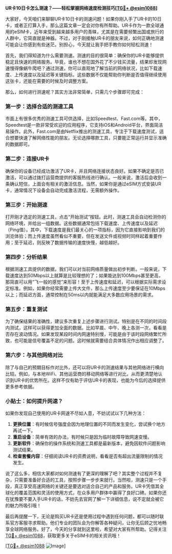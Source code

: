 **UR卡10日卡怎么测速？——轻松掌握网络速度检测技巧[[TG💪+ @esim1088](https://t.me/s/esim1088)]**

大家好，今天咱们来聊聊UR卡10日卡的测速问题！如果你刚入手了UR卡的10日卡，或者正打算入手，那么这篇文章一定会对你有所帮助。UR卡作为一款全球通用的eSIM卡，近年来受到越来越多用户的青睐，尤其是在需要频繁出国或旅行的人群中，它简直就是神器。不过，对于刚接触UR卡的朋友来说，如何正确地测速可能会让你感到有些迷茫。别担心，今天就让我手把手教你如何轻松测速！

首先，我们得知道为什么需要测速。测速的目的很简单：确保你的UR卡能够提供稳定且快速的网络服务。毕竟，谁也不想在国外花了不少钱买流量，结果却发现网速慢得像蜗牛爬吧？通过测速，你可以直观地了解当前的网络状况，比如下载速度、上传速度以及延迟等关键指标。这些数据不仅能帮助你判断是否值得继续使用这张卡，还能在需要的时候及时调整方案。

那么，如何进行测速呢？其实方法非常简单，只需几个步骤即可完成：

### **第一步：选择合适的测速工具**
市面上有很多优秀的测速工具可供选择，比如Speedtest、Fast.com等。其中，Speedtest是一款非常受欢迎的应用程序，它支持iOS和Android平台，界面简洁易操作。此外，Fast.com是由Netflix推出的测速工具，专注于下载速度测试，适合想要快速了解网络性能的朋友。无论选择哪款工具，只要能正常运行并显示准确的数据即可。

### **第二步：连接UR卡**
确保你的设备已经成功激活了UR卡，并且网络连接状态良好。如果不确定是否已激活，可以通过拨打运营商提供的客服热线进行确认。一般来说，激活后会收到一条确认短信，上面会有相关的激活信息。当然，如果你是通过eSIM方式安装UR卡，通常情况下设备会自动完成激活流程，无需额外操作。

### **第三步：开始测速**
打开刚才选定的测速工具，点击“开始测试”按钮。此时，测速工具会自动检测你的网络环境，并给出一组数据。这些数据通常包括下载速度、上传速度以及延迟（Ping值）。其中，下载速度是我们最关心的一项指标，因为它直接影响到我们的浏览体验；而上传速度虽然看似不重要，但在发送文件或视频时同样起着重要作用；至于延迟，则反映了数据传输的速度快慢，越低越好。

### **第四步：分析结果**
根据测速工具提供的数据，我们可以对当前网络质量做出初步判断。一般来说，下载速度达到50Mbps以上就算是比较理想的了；如果能达到100Mbps甚至更高，那简直可以用“飞一般的感觉”来形容！至于上传速度和延迟，可以根据实际需求设定标准。例如，如果你经常需要上传大文件，那么上传速度至少要保证在10Mbps以上；而延迟方面，通常控制在50ms以内就能满足大多数应用场景的需求。

### **第五步：重复测试**
为了确保结果的准确性，建议多次重复上述步骤进行测试。特别是在不同的时间段内测试，这样可以获得更加全面的数据。比如早晨、中午、晚上各测一次，看看是否存在波动情况。如果发现某段时间内网速特别慢，可能是由于该时段网络繁忙所致，也可能是信号覆盖不足的问题。这时候就需要结合具体情况作出相应调整了。

### **第六步：与其他网络对比**
除了与自己的预期目标作对比外，还可以将UR卡的测速结果与其他网络进行横向比较。例如，与本地WiFi、其他运营商的移动网络等进行对比，从而更清楚地认识到UR卡的优势所在。这样不仅有助于评估UR卡的表现，也能为今后的选择提供更多参考依据。

### **小贴士：如何提升网速？**
如果你发现自己使用的UR卡网速不尽如人意，不妨试试以下几种方法：
1. **更换位置**：有时候信号强度会因为地理位置的不同而发生变化，尝试换个地方再试一下。
2. **重启设备**：简单有效的办法，有时候只是因为临时故障导致网速变慢。
3. **更新软件**：确保你的操作系统和测速工具都是最新版本，避免因软件问题影响测试结果。
4. **检查套餐内容**：仔细阅读UR卡的资费说明，看看是否有超出流量限制的情况发生。

说了这么多，相信大家都对如何测速有了更深的理解了吧？其实整个过程并不复杂，只需要准备好合适的工具，按照步骤一步步来就行。当然啦，测速只是一个手段，真正享受高速网络的关键还是要选对适合自己的产品和服务。UR卡凭借其全球化的覆盖范围和灵活的使用方式，在众多用户群体中赢得了良好口碑。如果你还在犹豫要不要入手UR卡的话，不妨先去官网了解一下详细信息，说不定就会被它的魅力所吸引哦！

最后再提醒一下，无论是购买UR卡还是使用过程中遇到任何问题，都可以随时联系官方客服寻求帮助。他们专业的团队会为你解答各种疑问，让你无后顾之忧地畅享全球网络服务。好了，今天的分享就到这里啦，希望对大家有所帮助。记得关注[TG💪+ @esim1088](https://t.me/s/esim1088)，获取更多关于eSIM卡的相关资讯哦！

[[TG💪+ @esim1088](https://t.me/s/esim1088) ![Image](https://i.postimg.cc/4NQfJmqS/Snipaste-2025-05-13-00-14-12.png)]